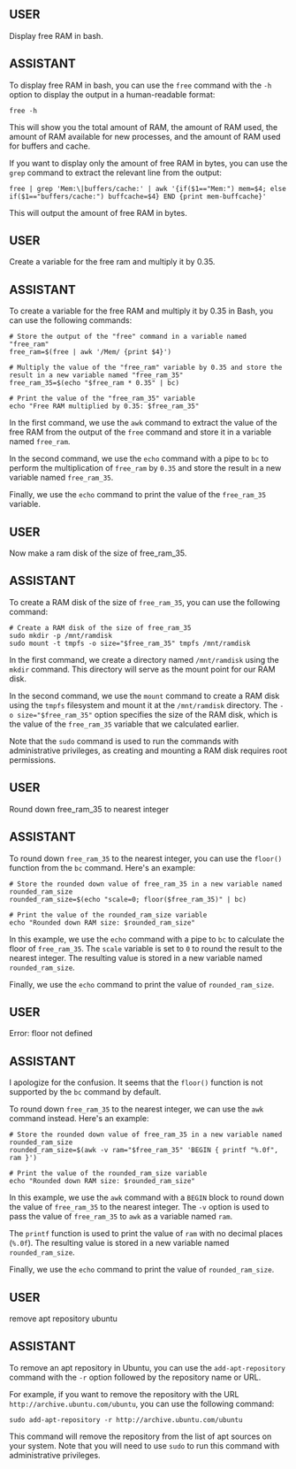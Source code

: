 ## USER
Display free RAM in bash.

## ASSISTANT
To display free RAM in bash, you can use the `free` command with the `-h` option to display the output in a human-readable format:

```
free -h
```

This will show you the total amount of RAM, the amount of RAM used, the amount of RAM available for new processes, and the amount of RAM used for buffers and cache.

If you want to display only the amount of free RAM in bytes, you can use the `grep` command to extract the relevant line from the output:

```
free | grep 'Mem:\|buffers/cache:' | awk '{if($1=="Mem:") mem=$4; else if($1=="buffers/cache:") buffcache=$4} END {print mem-buffcache}'
```

This will output the amount of free RAM in bytes.

## USER
Create a variable for the free ram and multiply it by 0.35.

## ASSISTANT
To create a variable for the free RAM and multiply it by 0.35 in Bash, you can use the following commands:

```
# Store the output of the "free" command in a variable named "free_ram"
free_ram=$(free | awk '/Mem/ {print $4}')

# Multiply the value of the "free_ram" variable by 0.35 and store the result in a new variable named "free_ram_35"
free_ram_35=$(echo "$free_ram * 0.35" | bc)

# Print the value of the "free_ram_35" variable
echo "Free RAM multiplied by 0.35: $free_ram_35"
```

In the first command, we use the `awk` command to extract the value of the free RAM from the output of the `free` command and store it in a variable named `free_ram`.

In the second command, we use the `echo` command with a pipe to `bc` to perform the multiplication of `free_ram` by `0.35` and store the result in a new variable named `free_ram_35`.

Finally, we use the `echo` command to print the value of the `free_ram_35` variable.

## USER
Now make a ram disk of the size of free_ram_35.

## ASSISTANT
To create a RAM disk of the size of `free_ram_35`, you can use the following command:

```
# Create a RAM disk of the size of free_ram_35
sudo mkdir -p /mnt/ramdisk
sudo mount -t tmpfs -o size="$free_ram_35" tmpfs /mnt/ramdisk
```

In the first command, we create a directory named `/mnt/ramdisk` using the `mkdir` command. This directory will serve as the mount point for our RAM disk.

In the second command, we use the `mount` command to create a RAM disk using the `tmpfs` filesystem and mount it at the `/mnt/ramdisk` directory. The `-o size="$free_ram_35"` option specifies the size of the RAM disk, which is the value of the `free_ram_35` variable that we calculated earlier.

Note that the `sudo` command is used to run the commands with administrative privileges, as creating and mounting a RAM disk requires root permissions.

## USER
Round down free_ram_35 to nearest integer

## ASSISTANT
To round down `free_ram_35` to the nearest integer, you can use the `floor()` function from the `bc` command. Here's an example:

```
# Store the rounded down value of free_ram_35 in a new variable named rounded_ram_size
rounded_ram_size=$(echo "scale=0; floor($free_ram_35)" | bc)

# Print the value of the rounded_ram_size variable
echo "Rounded down RAM size: $rounded_ram_size"
```

In this example, we use the `echo` command with a pipe to `bc` to calculate the floor of `free_ram_35`. The `scale` variable is set to `0` to round the result to the nearest integer. The resulting value is stored in a new variable named `rounded_ram_size`.

Finally, we use the `echo` command to print the value of `rounded_ram_size`.

## USER
Error: floor not defined

## ASSISTANT
I apologize for the confusion. It seems that the `floor()` function is not supported by the `bc` command by default. 

To round down `free_ram_35` to the nearest integer, we can use the `awk` command instead. Here's an example:

```
# Store the rounded down value of free_ram_35 in a new variable named rounded_ram_size
rounded_ram_size=$(awk -v ram="$free_ram_35" 'BEGIN { printf "%.0f", ram }')

# Print the value of the rounded_ram_size variable
echo "Rounded down RAM size: $rounded_ram_size"
```

In this example, we use the `awk` command with a `BEGIN` block to round down the value of `free_ram_35` to the nearest integer. The `-v` option is used to pass the value of `free_ram_35` to `awk` as a variable named `ram`.

The `printf` function is used to print the value of `ram` with no decimal places (`%.0f`). The resulting value is stored in a new variable named `rounded_ram_size`.

Finally, we use the `echo` command to print the value of `rounded_ram_size`.

## USER
remove apt repository ubuntu

## ASSISTANT
To remove an apt repository in Ubuntu, you can use the `add-apt-repository` command with the `-r` option followed by the repository name or URL.

For example, if you want to remove the repository with the URL `http://archive.ubuntu.com/ubuntu`, you can use the following command:

```
sudo add-apt-repository -r http://archive.ubuntu.com/ubuntu
```

This command will remove the repository from the list of apt sources on your system. Note that you will need to use `sudo` to run this command with administrative privileges.